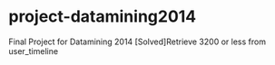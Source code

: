 project-datamining2014
======================

Final Project for Datamining 2014
[Solved]Retrieve 3200 or less from user_timeline
